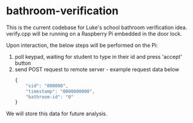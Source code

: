 
# bathroom-verification

This is the current codebase for Luke's school bathroom verification idea. verify.cpp will be running on a Raspberry Pi embedded in the door lock.

Upon interaction, the below steps will be performed on the Pi:
 1. poll keypad, waiting for student to type in their id and press 'accept' button
 2. send POST request to remote server - example request data below
    ```javascript
    {
        "sid": "000000",
        "timestamp": "0000000000",
        "bathroom-id": "0"
    }
    ```
We will store this data for future analysis.